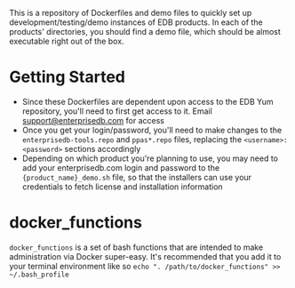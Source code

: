 This is a repository of Dockerfiles and demo files to quickly set up development/testing/demo instances of EDB products.  In each of the products' directories, you should find a demo file, which should be almost executable right out of the box.

# Getting Started
* Since these Dockerfiles are dependent upon access to the EDB Yum repository, you'll need to first get access to it.  Email support@enterprisedb.com for access
* Once you get your login/password, you'll need to make changes to the `enterprisedb-tools.repo` and `ppas*.repo` files, replacing the `<username>:<password>` sections accordingly
* Depending on which product you're planning to use, you may need to add your enterprisedb.com login and password to the `{product_name}_demo.sh` file, so that the installers can use your credentials to fetch license and installation information

# docker_functions
`docker_functions` is a set of bash functions that are intended to make administration via Docker super-easy.  It's recommended that you add it to your terminal environment like so `echo ". /path/to/docker_functions" >> ~/.bash_profile`
